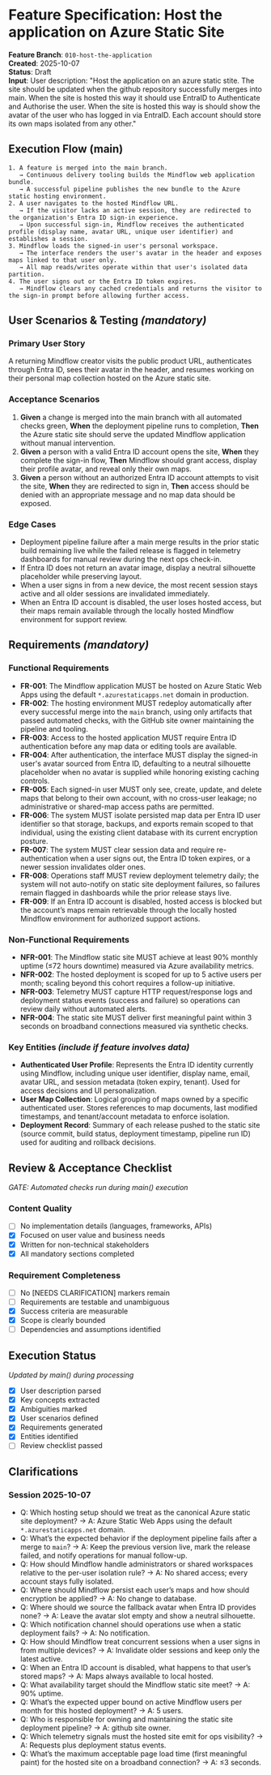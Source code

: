 # Feature Specification: Host the application on Azure Static Site

**Feature Branch**: `010-host-the-application`  
**Created**: 2025-10-07  
**Status**: Draft  
**Input**: User description: "Host the application on an azure static stite. The site should be updated when the github repository successfully merges into main. When the site is hosted this way it should use EntraID to Authenticate and Authorise the user. When the site is hosted this way is should show the avatar of the user who has logged in via EntraID. Each account should store its own maps isolated from any other."

## Execution Flow (main)
```
1. A feature is merged into the main branch.
   → Continuous delivery tooling builds the Mindflow web application bundle.
   → A successful pipeline publishes the new bundle to the Azure static hosting environment.
2. A user navigates to the hosted Mindflow URL.
   → If the visitor lacks an active session, they are redirected to the organization's Entra ID sign-in experience.
   → Upon successful sign-in, Mindflow receives the authenticated profile (display name, avatar URL, unique user identifier) and establishes a session.
3. Mindflow loads the signed-in user's personal workspace.
   → The interface renders the user's avatar in the header and exposes maps linked to that user only.
   → All map reads/writes operate within that user's isolated data partition.
4. The user signs out or the Entra ID token expires.
   → Mindflow clears any cached credentials and returns the visitor to the sign-in prompt before allowing further access.
```

## User Scenarios & Testing *(mandatory)*

### Primary User Story
A returning Mindflow creator visits the public product URL, authenticates through Entra ID, sees their avatar in the header, and resumes working on their personal map collection hosted on the Azure static site.

### Acceptance Scenarios
1. **Given** a change is merged into the main branch with all automated checks green, **When** the deployment pipeline runs to completion, **Then** the Azure static site should serve the updated Mindflow application without manual intervention.
2. **Given** a person with a valid Entra ID account opens the site, **When** they complete the sign-in flow, **Then** Mindflow should grant access, display their profile avatar, and reveal only their own maps.
3. **Given** a person without an authorized Entra ID account attempts to visit the site, **When** they are redirected to sign in, **Then** access should be denied with an appropriate message and no map data should be exposed.

### Edge Cases
- Deployment pipeline failure after a main merge results in the prior static build remaining live while the failed release is flagged in telemetry dashboards for manual review during the next ops check-in.
- If Entra ID does not return an avatar image, display a neutral silhouette placeholder while preserving layout.
- When a user signs in from a new device, the most recent session stays active and all older sessions are invalidated immediately.
- When an Entra ID account is disabled, the user loses hosted access, but their maps remain available through the locally hosted Mindflow environment for support review.

## Requirements *(mandatory)*

### Functional Requirements
- **FR-001**: The Mindflow application MUST be hosted on Azure Static Web Apps using the default `*.azurestaticapps.net` domain in production.
- **FR-002**: The hosting environment MUST redeploy automatically after every successful merge into the `main` branch, using only artifacts that passed automated checks, with the GitHub site owner maintaining the pipeline and tooling.
- **FR-003**: Access to the hosted application MUST require Entra ID authentication before any map data or editing tools are available.
- **FR-004**: After authentication, the interface MUST display the signed-in user's avatar sourced from Entra ID, defaulting to a neutral silhouette placeholder when no avatar is supplied while honoring existing caching controls.
- **FR-005**: Each signed-in user MUST only see, create, update, and delete maps that belong to their own account, with no cross-user leakage; no administrative or shared-map access paths are permitted.
- **FR-006**: The system MUST isolate persisted map data per Entra ID user identifier so that storage, backups, and exports remain scoped to that individual, using the existing client database with its current encryption posture.
- **FR-007**: The system MUST clear session data and require re-authentication when a user signs out, the Entra ID token expires, or a newer session invalidates older ones.
- **FR-008**: Operations staff MUST review deployment telemetry daily; the system will not auto-notify on static site deployment failures, so failures remain flagged in dashboards while the prior release stays live.
- **FR-009**: If an Entra ID account is disabled, hosted access is blocked but the account’s maps remain retrievable through the locally hosted Mindflow environment for authorized support actions.

### Non-Functional Requirements
- **NFR-001**: The Mindflow static site MUST achieve at least 90% monthly uptime (≤72 hours downtime) measured via Azure availability metrics.
- **NFR-002**: The hosted deployment is scoped for up to 5 active users per month; scaling beyond this cohort requires a follow-up initiative.
- **NFR-003**: Telemetry MUST capture HTTP request/response logs and deployment status events (success and failure) so operations can review daily without automated alerts.
- **NFR-004**: The static site MUST deliver first meaningful paint within 3 seconds on broadband connections measured via synthetic checks.

### Key Entities *(include if feature involves data)*
- **Authenticated User Profile**: Represents the Entra ID identity currently using Mindflow, including unique user identifier, display name, email, avatar URL, and session metadata (token expiry, tenant). Used for access decisions and UI personalization.
- **User Map Collection**: Logical grouping of maps owned by a specific authenticated user. Stores references to map documents, last modified timestamps, and tenant/account metadata to enforce isolation.
- **Deployment Record**: Summary of each release pushed to the static site (source commit, build status, deployment timestamp, pipeline run ID) used for auditing and rollback decisions.

## Review & Acceptance Checklist
*GATE: Automated checks run during main() execution*

### Content Quality
- [ ] No implementation details (languages, frameworks, APIs)
- [x] Focused on user value and business needs
- [x] Written for non-technical stakeholders
- [x] All mandatory sections completed

### Requirement Completeness
- [ ] No [NEEDS CLARIFICATION] markers remain
- [ ] Requirements are testable and unambiguous  
- [x] Success criteria are measurable
- [x] Scope is clearly bounded
- [ ] Dependencies and assumptions identified

## Execution Status
*Updated by main() during processing*

- [x] User description parsed
- [x] Key concepts extracted
- [x] Ambiguities marked
- [x] User scenarios defined
- [x] Requirements generated
- [x] Entities identified
- [ ] Review checklist passed

## Clarifications

### Session 2025-10-07
- Q: Which hosting setup should we treat as the canonical Azure static site deployment? → A: Azure Static Web Apps using the default `*.azurestaticapps.net` domain.
- Q: What’s the expected behavior if the deployment pipeline fails after a merge to `main`? → A: Keep the previous version live, mark the release failed, and notify operations for manual follow-up.
- Q: How should Mindflow handle administrators or shared workspaces relative to the per-user isolation rule? → A: No shared access; every account stays fully isolated.
- Q: Where should Mindflow persist each user’s maps and how should encryption be applied? → A: No change to database.
- Q: Where should we source the fallback avatar when Entra ID provides none? → A: Leave the avatar slot empty and show a neutral silhouette.
- Q: Which notification channel should operations use when a static deployment fails? → A: No notification.
- Q: How should Mindflow treat concurrent sessions when a user signs in from multiple devices? → A: Invalidate older sessions and keep only the latest active.
- Q: When an Entra ID account is disabled, what happens to that user’s stored maps? → A: Maps always available to local hosted.
- Q: What availability target should the Mindflow static site meet? → A: 90% uptime.
- Q: What’s the expected upper bound on active Mindflow users per month for this hosted deployment? → A: 5 users.
- Q: Who is responsible for owning and maintaining the static site deployment pipeline? → A: github site owner.
- Q: Which telemetry signals must the hosted site emit for ops visibility? → A: Requests plus deployment status events.
- Q: What’s the maximum acceptable page load time (first meaningful paint) for the hosted site on a broadband connection? → A: ≤3 seconds.

